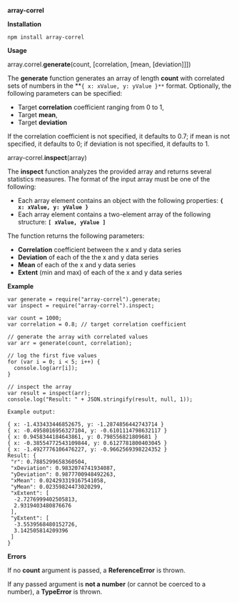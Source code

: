 **array-correl**

**Installation**

`npm install array-correl`

**Usage**

array.correl.**generate**(count, [correlation, [mean, [deviation]]])

The **generate** function generates an array of length **count** with correlated sets of numbers in the **`{ x: xValue, y: yValue }**` format. Optionally, the following parameters can be specified:

- Target **correlation** coefficient ranging from 0 to 1,
- Target **mean**,
- Target **deviation**

If the correlation coefficient is not specified, it defaults to 0.7; if mean is not specified, it defaults to 0; if deviation is not specified, it defaults to 1.

array-correl.**inspect**(array)

The **inspect** function analyzes the provided array and returns several statistics measures. The format of the input array must be one of the following:

- Each array element contains an object with the following properties: **`{ x: xValue, y: yValue }`**
- Each array element contains a two-element array of the following structure: **`[ xValue, yValue ]`**

The function returns the following parameters:

- **Correlation** coefficient between the x and y data series
- **Deviation** of each of the the x and y data series
- **Mean** of each of the x and y data series
- **Extent** (min and max) of each of the x and y data series

**Example**

```
var generate = require("array-correl").generate;
var inspect = require("array-correl").inspect;

var count = 1000;
var correlation = 0.8; // target correlation coefficient

// generate the array with correlated values
var arr = generate(count, correlation);

// log the first five values
for (var i = 0; i < 5; i++) {
  console.log(arr[i]);
}

// inspect the array
var result = inspect(arr);
console.log("Result: " + JSON.stringify(result, null, 1));

Example output:

{ x: -1.433433446852675, y: -1.2874856442743714 }
{ x: -0.4958016956327104, y: -0.6101114798632117 }
{ x: 0.9458344184643861, y: 0.798556821809681 }
{ x: -0.38554772543109844, y: 0.6127781800403045 }
{ x: -1.4927776106476227, y: -0.9662569398224352 }
Result: {
 "r": 0.7885299658360504,
 "xDeviation": 0.9832074741934087,
 "yDeviation": 0.9877700948492263,
 "xMean": 0.024293319167541058,
 "yMean": 0.02359824473020299,
 "xExtent": [
  -2.7276999402505813,
  2.9319403480876676
 ],
 "yExtent": [
  -3.5539568480152726,
  3.142505814209396
 ]
}
```

**Errors**

If no **count** argument is passed, a **ReferenceError** is thrown.

If any passed argument is **not a number** (or cannot be coerced to a number), a **TypeError** is thrown.
